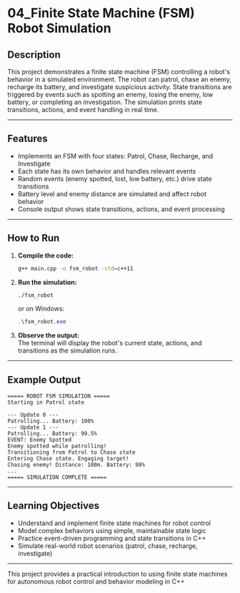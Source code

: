 # 04_Finite State Machine (FSM) Robot Simulation

## Description

This project demonstrates a finite state machine (FSM) controlling a robot's behavior in a simulated environment. The robot can patrol, chase an enemy, recharge its battery, and investigate suspicious activity. State transitions are triggered by events such as spotting an enemy, losing the enemy, low battery, or completing an investigation. The simulation prints state transitions, actions, and event handling in real time.

---

## Features

- Implements an FSM with four states: Patrol, Chase, Recharge, and Investigate
- Each state has its own behavior and handles relevant events
- Random events (enemy spotted, lost, low battery, etc.) drive state transitions
- Battery level and enemy distance are simulated and affect robot behavior
- Console output shows state transitions, actions, and event processing

---

## How to Run

1. **Compile the code:**
   ```bash
   g++ main.cpp -o fsm_robot -std=c++11
   ```

2. **Run the simulation:**
   ```bash
   ./fsm_robot
   ```
   or on Windows:
   ```powershell
   .\fsm_robot.exe
   ```

3. **Observe the output:**  
   The terminal will display the robot's current state, actions, and transitions as the simulation runs.

---

## Example Output

```
===== ROBOT FSM SIMULATION =====
Starting in Patrol state

--- Update 0 ---
Patrolling... Battery: 100%
--- Update 1 ---
Patrolling... Battery: 99.5%
EVENT: Enemy Spotted
Enemy spotted while patrolling!
Transitioning from Patrol to Chase state
Entering Chase state. Engaging target!
Chasing enemy! Distance: 100m. Battery: 98%
...
===== SIMULATION COMPLETE =====
```

---

## Learning Objectives

- Understand and implement finite state machines for robot control
- Model complex behaviors using simple, maintainable state logic
- Practice event-driven programming and state transitions in C++
- Simulate real-world robot scenarios (patrol, chase, recharge, investigate)

---

This project provides a practical introduction to using finite state machines for autonomous robot control and behavior modeling in C++